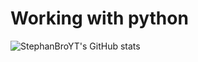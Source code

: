 Working with python
==============================
![StephanBroYT's GitHub stats](https://github-readme-stats.vercel.app/api?username=StephanBroYT&show_icons=true&theme=tokyonight)
